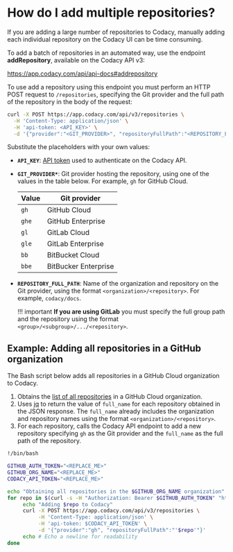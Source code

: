 # How do I add multiple repositories?

If you are adding a large number of repositories to Codacy, manually adding each individual repository on the Codacy UI can be time consuming.

To add a batch of repositories in an automated way, use the endpoint **addRepository**, available on the Codacy API v3:

<https://app.codacy.com/api/api-docs#addrepository>

To use add a repository using this endpoint you must perform an HTTP POST request to `/repositories`, specifying the Git provider and the full path of the repository in the body of the request:

```bash
curl -X POST https://app.codacy.com/api/v3/repositories \
  -H 'Content-Type: application/json' \
  -H 'api-token: <API_KEY>' \
  -d '{"provider":"<GIT_PROVIDER>", "repositoryFullPath":"<REPOSITORY_FULL_PATH>"}
```

Substitute the placeholders with your own values:

-   **`API_KEY`**: [API token](../../related-tools/api-tokens.md) used to authenticate on the Codacy API.
-   **`GIT_PROVIDER*`**: Git provider hosting the repository, using one of the values in the table below. For example, `gh` for GitHub Cloud.

    |Value |Git provider |
    |------|-------------|
    |`gh`  |GitHub Cloud | 
    |`ghe` |GitHub Enterprise |
    |`gl`  |GitLab Cloud |
    |`gle` |GitLab Enterprise |
    |`bb`  |BitBucket Cloud |
    |`bbe` |BitBucker Enterprise |

-   **`REPOSITORY_FULL_PATH`**: Name of the organization and repository on the Git provider, using the format `<organization>/<repository>`. For example, `codacy/docs`.

    !!! important
        **If you are using GitLab** you must specify the full group path and the repository using the format `<group>/<subgroup>/.../<repository>`.

## Example: Adding all repositories in a GitHub organization

The Bash script below adds all repositories in a GitHub Cloud organization to Codacy.

1.  Obtains the [list of all repositories](https://docs.github.com/en/rest/reference/repos) in a GitHub Cloud organization.
2.  Uses [jq](https://github.com/stedolan/jq) to return the value of `full_name` for each repository obtained in the JSON response. The `full_name` already includes the organization and repository names using the format `<organization>/<repository>`.
3.  For each repository, calls the Codacy API endpoint to add a new repository specifying `gh` as the Git provider and the `full_name` as the full path of the repository.

```bash
!/bin/bash

GITHUB_AUTH_TOKEN="<REPLACE_ME>"
GITHUB_ORG_NAME="<REPLACE_ME>"
CODACY_API_TOKEN="<REPLACE_ME>"

echo "Obtaining all repositories in the $GITHUB_ORG_NAME organization"
for repo in $(curl -s -H "Authorization: Bearer $GITHUB_AUTH_TOKEN" "https://api.github.com/orgs/$GITHUB_ORG_NAME/repos" | jq -r '.[] | .full_name'); do
     echo "Adding $repo to Codacy" 
     curl -X POST https://app.codacy.com/api/v3/repositories \
          -H 'Content-Type: application/json' \
          -H 'api-token: $CODACY_API_TOKEN' \
          -d '{"provider":"gh", "repositoryFullPath":"'$repo'"}'
     echo # Echo a newline for readability
done
```